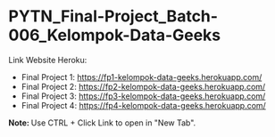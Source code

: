 # PYTN_Final-Project_Batch-006_Kelompok-Data-Geeks

Link Website Heroku:
- Final Project 1: https://fp1-kelompok-data-geeks.herokuapp.com/
- Final Project 2: https://fp2-kelompok-data-geeks.herokuapp.com/
- Final Project 3: https://fp3-kelompok-data-geeks.herokuapp.com/
- Final Project 4: https://fp4-kelompok-data-geeks.herokuapp.com/

<b>Note: </b> Use CTRL + Click Link to open in "New Tab".
